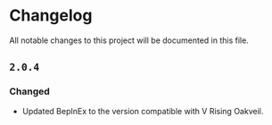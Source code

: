 # Changelog

All notable changes to this project will be documented in this file.

## `2.0.4`
### Changed
- Updated BepInEx to the version compatible with V Rising Oakveil.
